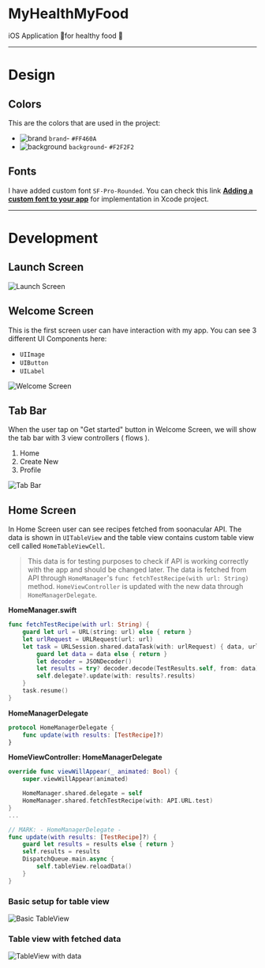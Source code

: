# MyHealthMyFood
iOS Application 📱for healthy food 🍎

---
# Design 

## Colors
This are the colors that are used in the project: 
- ![brand](Images/brand.png)  `brand`- `#FF460A` 
- ![background](Images/background.png)  `background`- `#F2F2F2`

## Fonts
I have added custom font `SF-Pro-Rounded`. You can check  this link **[Adding a custom font to your app](https://developer.apple.com/documentation/uikit/text_display_and_fonts/adding_a_custom_font_to_your_app)** for implementation in Xcode project.

---
# Development

##  Launch Screen
![Launch Screen](Images/LaunchScreen.png)

## Welcome Screen
This is the first screen user can have interaction with my app. You can see 3 different UI Components here: 
- `UIImage`
- `UIButton`
- `UILabel`

![Welcome Screen](Images/WelcomeScreen.png)

## Tab Bar 
When the user tap on "Get started" button in Welcome Screen, we will show the tab bar with 3 view controllers ( flows ). 
1. Home
2. Create New
3. Profile 

![Tab Bar](Images/tabbar.png)

## Home Screen 
In Home Screen user can see recipes fetched from soonacular API. The data is shown in `UITableView` and the table view contains custom table view cell called `HomeTableViewCell`. 

> This data is for testing purposes to check if API is working correctly with the app and should be changed later.
The data is fetched from API through `HomeManager`'s `func fetchTestRecipe(with url: String)` method. 
`HomeViewController` is updated with the new data through `HomeManagerDelegate`.

**HomeManager.swift**
```swift
func fetchTestRecipe(with url: String) {
    guard let url = URL(string: url) else { return }
    let urlRequest = URLRequest(url: url)
    let task = URLSession.shared.dataTask(with: urlRequest) { data, urlResponse, error in
        guard let data = data else { return }
        let decoder = JSONDecoder()
        let results = try? decoder.decode(TestResults.self, from: data)
        self.delegate?.update(with: results?.results)
    }
    task.resume()
}
```

**HomeManagerDelegate**
```swift 
protocol HomeManagerDelegate {
    func update(with results: [TestRecipe]?)
}
```

**HomeViewController: HomeManagerDelegate**
```swift
override func viewWillAppear(_ animated: Bool) {
    super.viewWillAppear(animated)

    HomeManager.shared.delegate = self
    HomeManager.shared.fetchTestRecipe(with: API.URL.test)
}
...

// MARK: - HomeManagerDelegate -
func update(with results: [TestRecipe]?) {
    guard let results = results else { return }
    self.results = results
    DispatchQueue.main.async {
        self.tableView.reloadData()
    }
}
```
### Basic setup for table view 
![Basic TableView](Images/basicTableView.png)

### Table view with fetched data
![TableView with data](Images/tableViewData.png)

